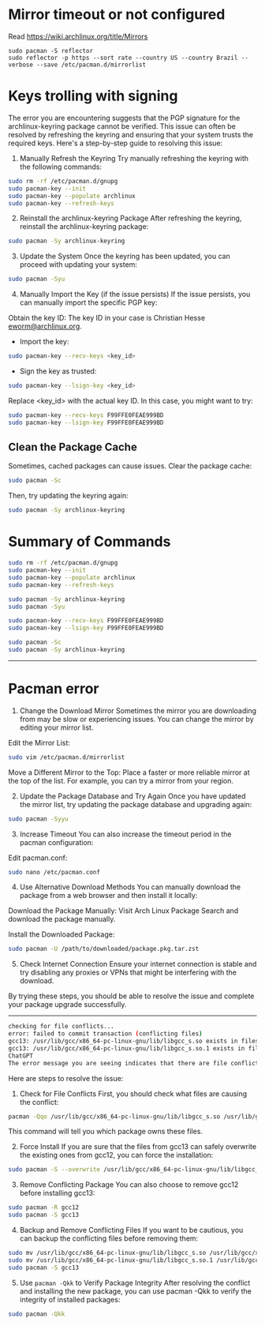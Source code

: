 # Mirror timeout or not configured
Read https://wiki.archlinux.org/title/Mirrors

    sudo pacman -S reflector
    sudo reflector -p https --sort rate --country US --country Brazil --verbose --save /etc/pacman.d/mirrorlist

# Keys trolling with signing

The error you are encountering suggests that the PGP signature for the archlinux-keyring package cannot be verified. This issue can often be resolved by refreshing the keyring and ensuring that your system trusts the required keys. Here's a step-by-step guide to resolving this issue:

1. Manually Refresh the Keyring
Try manually refreshing the keyring with the following commands:

```bash
sudo rm -rf /etc/pacman.d/gnupg
sudo pacman-key --init
sudo pacman-key --populate archlinux
sudo pacman-key --refresh-keys
```

2. Reinstall the archlinux-keyring Package
After refreshing the keyring, reinstall the archlinux-keyring package:

```bash
sudo pacman -Sy archlinux-keyring
```

3. Update the System
Once the keyring has been updated, you can proceed with updating your system:

```bash
sudo pacman -Syu
```

4. Manually Import the Key (if the issue persists)
If the issue persists, you can manually import the specific PGP key:

Obtain the key ID: The key ID in your case is Christian Hesse <eworm@archlinux.org>.

- Import the key:

```bash
sudo pacman-key --recv-keys <key_id>
```

- Sign the key as trusted:

```bash
sudo pacman-key --lsign-key <key_id>
```

Replace <key_id> with the actual key ID. In this case, you might want to try:

```bash
sudo pacman-key --recv-keys F99FFE0FEAE999BD
sudo pacman-key --lsign-key F99FFE0FEAE999BD
```

## Clean the Package Cache
Sometimes, cached packages can cause issues. Clear the package cache:

```bash
sudo pacman -Sc
```

Then, try updating the keyring again:

```bash
sudo pacman -Sy archlinux-keyring
```

# Summary of Commands

```bash
sudo rm -rf /etc/pacman.d/gnupg
sudo pacman-key --init
sudo pacman-key --populate archlinux
sudo pacman-key --refresh-keys

sudo pacman -Sy archlinux-keyring
sudo pacman -Syu

sudo pacman-key --recv-keys F99FFE0FEAE999BD
sudo pacman-key --lsign-key F99FFE0FEAE999BD

sudo pacman -Sc
sudo pacman -Sy archlinux-keyring
```

------


# Pacman error

1. Change the Download Mirror
Sometimes the mirror you are downloading from may be slow or experiencing issues. You can change the mirror by editing your mirror list.

Edit the Mirror List:

```bash
sudo vim /etc/pacman.d/mirrorlist
```

Move a Different Mirror to the Top:
Place a faster or more reliable mirror at the top of the list. For example, you can try a mirror from your region.

2. Update the Package Database and Try Again
Once you have updated the mirror list, try updating the package database and upgrading again:

```bash
sudo pacman -Syyu
```

3. Increase Timeout
You can also increase the timeout period in the pacman configuration:

Edit pacman.conf:

```bash
sudo nano /etc/pacman.conf
```

4. Use Alternative Download Methods
You can manually download the package from a web browser and then install it locally:

Download the Package Manually:
Visit Arch Linux Package Search and download the package manually.

Install the Downloaded Package:

```bash
sudo pacman -U /path/to/downloaded/package.pkg.tar.zst
```

5. Check Internet Connection
Ensure your internet connection is stable and try disabling any proxies or VPNs that might be interfering with the download.

By trying these steps, you should be able to resolve the issue and complete your package upgrade successfully.

------

```bash
checking for file conflicts...
error: failed to commit transaction (conflicting files)
gcc13: /usr/lib/gcc/x86_64-pc-linux-gnu/lib/libgcc_s.so exists in filesystem (owned by gcc12)
gcc13: /usr/lib/gcc/x86_64-pc-linux-gnu/lib/libgcc_s.so.1 exists in filesystem (owned by gcc12)
ChatGPT
The error message you are seeing indicates that there are file conflicts between the gcc13 package and the currently installed gcc12 package. Specifically, the files /usr/lib/gcc/x86_64-pc-linux-gnu/lib/libgcc_s.so and /usr/lib/gcc/x86_64-pc-linux-gnu/lib/libgcc_s.so.1 already exist in the filesystem and are owned by the gcc12 package.
```

Here are steps to resolve the issue:

1. Check for File Conflicts
First, you should check what files are causing the conflict:

```bash
pacman -Qqo /usr/lib/gcc/x86_64-pc-linux-gnu/lib/libgcc_s.so /usr/lib/gcc/x86_64-pc-linux-gnu/lib/libgcc_s.so.1
```
This command will tell you which package owns these files.

2. Force Install
If you are sure that the files from gcc13 can safely overwrite the existing ones from gcc12, you can force the installation:

```bash
sudo pacman -S --overwrite /usr/lib/gcc/x86_64-pc-linux-gnu/lib/libgcc_s.so /usr/lib/gcc/x86_64-pc-linux-gnu/lib/libgcc_s.so.1 gcc13
```
3. Remove Conflicting Package
You can also choose to remove gcc12 before installing gcc13:

```bash
sudo pacman -R gcc12
sudo pacman -S gcc13
```

4. Backup and Remove Conflicting Files
If you want to be cautious, you can backup the conflicting files before removing them:

```bash
sudo mv /usr/lib/gcc/x86_64-pc-linux-gnu/lib/libgcc_s.so /usr/lib/gcc/x86_64-pc-linux-gnu/lib/libgcc_s.so.backup
sudo mv /usr/lib/gcc/x86_64-pc-linux-gnu/lib/libgcc_s.so.1 /usr/lib/gcc/x86_64-pc-linux-gnu/lib/libgcc_s.so.
sudo pacman -S gcc13
```


5. Use `pacman -Qkk` to Verify Package Integrity
After resolving the conflict and installing the new package, you can use pacman -Qkk to verify the integrity of installed packages:

```bash
sudo pacman -Qkk
```

